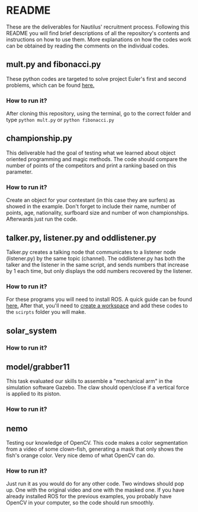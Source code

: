 # README
These are the deliverables for Nautilus' recruitment process. Following this README you will find brief descriptions of all the repository's contents and instructions on how to use them. More explanations on how the codes work can be obtained by reading the comments on the individual codes.

## mult.py and fibonacci.py 
These python codes are targeted to solve project Euler's first and second problems, which can be found [here.](https://projecteuler.net)

### How to run it?
After cloning this repository, using the terminal, go to the correct folder and type `python mult.py` or `python fibonacci.py`

## championship.py
This deliverable had the goal of testing what we learned about object oriented programming and magic methods. The code should compare the number of points of the competitors and print a ranking based on this parameter.

### How to run it?
Create an object for your contestant (in this case they are surfers) as showed in the example. Don't forget to include their name, number of points, age, nationality, surfboard size and number of won championships.
Afterwards just run the code.

## talker.py, listener.py and oddlistener.py
Talker.py creates a talking node that communicates to a listener node (listener.py) by the same topic (channel). The oddlistener.py has both the talker and the listener in the same script, and sends numbers that increase by 1 each time, but only displays the odd numbers recovered by the listener.

### How to run it?
For these programs you will need to install ROS. A quick guide can be found [here.](http://wiki.ros.org/melodic/Installation/Ubuntu) After that,  you'll need to [create a workspace](http://wiki.ros.org/catkin/Tutorials/create_a_workspace) and add these codes to the `scirpts` folder you will make.

## solar_system


### How to run it?


## model/grabber11
This task evaluated our skills to assemble a "mechanical arm" in the simulation software Gazebo. The claw should open/close if a vertical force is applied to its piston.

### How to run it?


## nemo
Testing our knowledge of OpenCV. This code makes a color segmentation from a video of some clown-fish, generating a mask that only shows the fish's orange color. Very nice demo of what OpenCV can do.

### How to run it?
Just run it as you would do for any other code. Two windows should pop up. One with the original video and one with the masked one. If you have already installed ROS for the previous examples, you probably have OpenCV in your computer, so the code should run smoothly.
